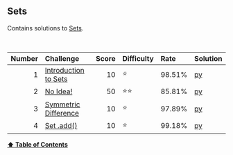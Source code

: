 
## Sets
Contains solutions to [Sets](https://www.hackerrank.com/domains/python?filters%5Bsubdomains%5D%5B%5D=py-sets).

<br/>

Number   |   Challenge                                                                                                 |   Score   |   Difficulty     |   Rate     |   Solution                                                                                                     
--:      |   :--                                                                                                       |   --:     |   :--            |   :--      |   :--                                                                                                          
1        |   [Introduction to Sets](https://www.hackerrank.com/challenges/py-introduction-to-sets?isFullScreen=true)   |   10      |   :star:         |   98.51%   |   [py](https://github.com/jaimiles23/HackerRank_Solutions/blob/master/python/04_sets/01_introductiontosets.py) 
2        |   [No Idea!](https://www.hackerrank.com/challenges/no-idea?isFullScreen=true)                               |   50      |   :star::star:   |   85.81%   |   [py](https://github.com/jaimiles23/HackerRank_Solutions/blob/master/python/04_sets/02_noidea!.py)            
3        |   [Symmetric Difference](https://www.hackerrank.com/challenges/symmetric-difference?isFullScreen=true)      |   10      |   :star:         |   97.89%   |   [py](https://github.com/jaimiles23/HackerRank_Solutions/blob/master/python/04_sets/03_symmetricdifference.py)
4        |   [Set .add()](https://www.hackerrank.com/challenges/py-set-add?isFullScreen=true)                          |   10      |   :star:         |   99.18%   |   [py](https://github.com/jaimiles23/HackerRank_Solutions/blob/master/python/04_sets/04_set.add().py)          



<b><a href="#hackerrank">:arrow_up: Table of Contents</a></b>
<br/>
<br/>


